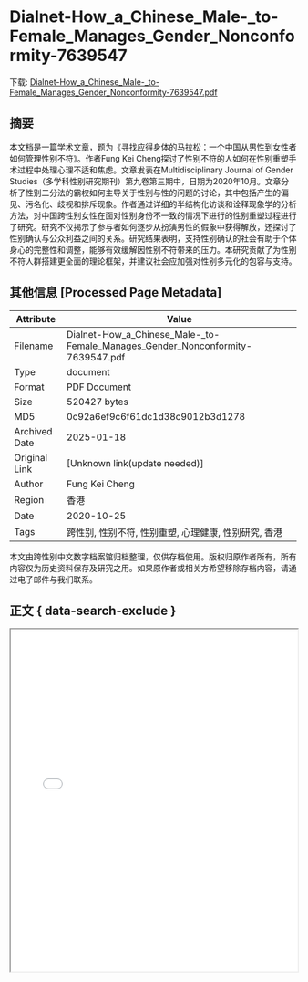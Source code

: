 # Dialnet-How_a_Chinese_Male-_to-Female_Manages_Gender_Nonconformity-7639547

<!-- tcd_download_link -->
下载: <a href="Dialnet-How_a_Chinese_Male-_to-Female_Manages_Gender_Nonconformity-7639547.pdf" download>Dialnet-How_a_Chinese_Male-_to-Female_Manages_Gender_Nonconformity-7639547.pdf</a>
<!-- tcd_download_link_end -->

## 摘要

<!-- tcd_abstract -->
本文档是一篇学术文章，题为《寻找应得身体的马拉松：一个中国从男性到女性者如何管理性别不符》。作者Fung Kei Cheng探讨了性别不符的人如何在性别重塑手术过程中处理心理不适和焦虑。文章发表在Multidisciplinary Journal of Gender Studies（多学科性别研究期刊）第九卷第三期中，日期为2020年10月。文章分析了性别二分法的霸权如何主导关于性别与性的问题的讨论，其中包括产生的偏见、污名化、歧视和排斥现象。作者通过详细的半结构化访谈和诠释现象学的分析方法，对中国跨性别女性在面对性别身份不一致的情况下进行的性别重塑过程进行了研究。研究不仅揭示了参与者如何逐步从扮演男性的假象中获得解放，还探讨了性别确认与公众利益之间的关系。研究结果表明，支持性别确认的社会有助于个体身心的完整性和调整，能够有效缓解因性别不符带来的压力。本研究贡献了为性别不符人群搭建更全面的理论框架，并建议社会应加强对性别多元化的包容与支持。

<!-- tcd_abstract_end -->

## 其他信息 [Processed Page Metadata]

| Attribute       | Value                                  |
|-----------------|----------------------------------------|
| Filename        | Dialnet-How_a_Chinese_Male-_to-Female_Manages_Gender_Nonconformity-7639547.pdf                             |
| Type            | document                                 |
| Format          | PDF Document                               |
| Size            | 520427 bytes                           |
| MD5             | 0c92a6ef9c6f61dc1d38c9012b3d1278                                  |
| Archived Date   | 2025-01-18                             |
| Original Link   | [Unknown link(update needed)]                         |
| Author          | Fung Kei Cheng                               |
| Region          | 香港                               |
| Date            | 2020-10-25                                 |
| Tags            | 跨性别, 性别不符, 性别重塑, 心理健康, 性别研究, 香港                                 |

本文由跨性别中文数字档案馆归档整理，仅供存档使用。版权归原作者所有，所有内容仅为历史资料保存及研究之用。如果原作者或相关方希望移除存档内容，请通过电子邮件与我们联系。

## 正文 { data-search-exclude }

<!-- tcd_main_text -->
<iframe src="../Dialnet-How_a_Chinese_Male-_to-Female_Manages_Gender_Nonconformity-7639547.pdf" width="100%" height="600px">
    <p>无法显示PDF，请下载查看。</p>
</iframe>
<!-- tcd_main_text_end -->

